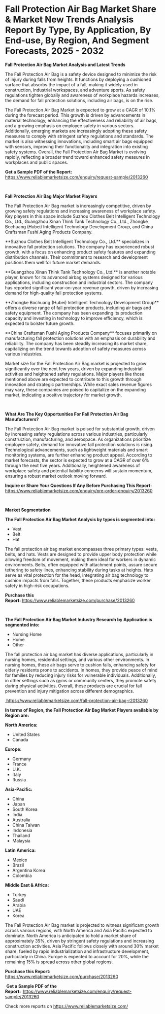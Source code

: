 <p><h1>Fall Protection Air Bag Market Share & Market New Trends Analysis Report By Type, By Application, By End-use, By Region, And Segment Forecasts, 2025 - 2032</h1></p><p><strong>Fall Protection Air Bag Market Analysis and Latest Trends</strong></p>
<p><p>The Fall Protection Air Bag is a safety device designed to minimize the risk of injury during falls from heights. It functions by deploying a cushioned surface that absorbs the impact of a fall, making it widely used in construction, industrial workspaces, and adventure sports. As safety regulations tighten globally and awareness of workplace hazards increases, the demand for fall protection solutions, including air bags, is on the rise.</p><p>The Fall Protection Air Bag Market is expected to grow at a CAGR of 10.1% during the forecast period. This growth is driven by advancements in material technology, enhancing the effectiveness and reliability of air bags, and a growing emphasis on employee safety in various sectors. Additionally, emerging markets are increasingly adopting these safety measures to comply with stringent safety regulations and standards. The market is also witnessing innovations, including smart air bags equipped with sensors, improving their functionality and integration into existing safety systems. Overall, the Fall Protection Air Bag Market is evolving rapidly, reflecting a broader trend toward enhanced safety measures in workplaces and public spaces.</p></p>
<p><strong>Get a Sample PDF of the Report:&nbsp;</strong> <a href="https://www.reliablemarketsize.com/enquiry/request-sample/2013260?utm_campaign=1872&utm_medium=2&utm_source=Github&utm_content=ia&utm_term=10022025&utm_id=fall-protection-air-bag">https://www.reliablemarketsize.com/enquiry/request-sample/2013260</a></p>
<p>&nbsp;</p>
<p><strong>Fall Protection Air Bag Major Market Players</strong></p>
<p><p>The Fall Protection Air Bag market is increasingly competitive, driven by growing safety regulations and increasing awareness of workplace safety. Key players in this space include Suzhou Clothes Belt Intelligent Technology Co., Ltd., Guangzhou Xinan Think Tank Technology Co., Ltd., Zhongke Bochuang (Hubei) Intelligent Technology Development Group, and China Craftsman Fushi Aging Products Company.</p><p>**Suzhou Clothes Belt Intelligent Technology Co., Ltd.** specializes in innovative fall protection solutions. The company has experienced robust growth, with a focus on enhancing product safety features and expanding distribution channels. Their commitment to research and development positions them well for future market demands.</p><p>**Guangzhou Xinan Think Tank Technology Co., Ltd.** is another notable player, known for its advanced airbag systems designed for various applications, including construction and industrial sectors. The company has reported significant year-on-year revenue growth, driven by increasing demand for high-quality fall protection systems.</p><p>**Zhongke Bochuang (Hubei) Intelligent Technology Development Group** offers a diverse range of fall protection products, including air bags and safety equipment. The company has been expanding its production capacity and investing in technology to improve efficiency, which is expected to bolster future growth.</p><p>**China Craftsman Fushi Aging Products Company** focuses primarily on manufacturing fall protection solutions with an emphasis on durability and reliability. The company has been steadily increasing its market share, capitalizing on the trend towards adoption of safety measures across various industries.</p><p>Market size for the Fall Protection Air Bag market is projected to grow significantly over the next few years, driven by expanding industrial activities and heightened safety regulations. Major players like those mentioned above are expected to contribute to this growth through innovation and strategic partnerships. While exact sales revenue figures may vary, these companies are poised to capitalize on the expanding market, indicating a positive trajectory for market growth.</p></p>
<p>&nbsp;</p>
<p><strong>What Are The Key Opportunities For Fall Protection Air Bag Manufacturers?</strong></p>
<p><p>The Fall Protection Air Bag market is poised for substantial growth, driven by increasing safety regulations across various industries, particularly construction, manufacturing, and aerospace. As organizations prioritize employee safety, demand for innovative fall protection solutions is rising. Technological advancements, such as lightweight materials and smart monitoring systems, are further enhancing product appeal. According to market forecasts, the sector is expected to grow at a CAGR of over 6% through the next five years. Additionally, heightened awareness of workplace safety and potential liability concerns will sustain momentum, ensuring a robust market outlook moving forward.</p></p>
<p><strong>Inquire or Share Your Questions If Any Before Purchasing This Report:</strong> <a href="https://www.reliablemarketsize.com/enquiry/pre-order-enquiry/2013260?utm_campaign=1872&utm_medium=2&utm_source=Github&utm_content=ia&utm_term=10022025&utm_id=fall-protection-air-bag">https://www.reliablemarketsize.com/enquiry/pre-order-enquiry/2013260</a></p>
<p>&nbsp;</p>
<p><strong>Market Segmentation</strong></p>
<p><strong>The Fall Protection Air Bag Market Analysis by types is segmented into:</strong></p>
<p><ul><li>Vest</li><li>Belt</li><li>Hat</li></ul></p>
<p><p>The fall protection air bag market encompasses three primary types: vests, belts, and hats. Vests are designed to provide upper body protection while allowing freedom of movement, making them ideal for workers in dynamic environments. Belts, often equipped with attachment points, assure secure tethering to safety lines, enhancing stability during tasks at heights. Hats serve as vital protection for the head, integrating air bag technology to cushion impacts from falls. Together, these products emphasize worker safety in high-risk occupations.</p></p>
<p><strong>Purchase this Report:&nbsp;</strong><a href="https://www.reliablemarketsize.com/purchase/2013260?utm_campaign=1872&utm_medium=2&utm_source=Github&utm_content=ia&utm_term=10022025&utm_id=fall-protection-air-bag">https://www.reliablemarketsize.com/purchase/2013260</a></p>
<p>&nbsp;</p>
<p><strong>The Fall Protection Air Bag Market Industry Research by Application is segmented into:</strong></p>
<p><ul><li>Nursing Home</li><li>Home</li><li>Other</li></ul></p>
<p><p>The fall protection air bag market has diverse applications, particularly in nursing homes, residential settings, and various other environments. In nursing homes, these air bags serve to cushion falls, enhancing safety for elderly residents prone to accidents. In homes, they provide peace of mind for families by reducing injury risks for vulnerable individuals. Additionally, in other settings such as gyms or community centers, they promote safety during physical activities. Overall, these products are crucial for fall prevention and injury mitigation across different demographics.</p></p>
<p><a href="https://www.reliablemarketsize.com/fall-protection-air-bag-r2013260?utm_campaign=1872&utm_medium=2&utm_source=Github&utm_content=ia&utm_term=10022025&utm_id=fall-protection-air-bag">&nbsp;https://www.reliablemarketsize.com/fall-protection-air-bag-r2013260</a></p>
<p><strong>In terms of Region, the Fall Protection Air Bag Market Players available by Region are:</strong></p>
<p>
    <p> <strong> North America: </strong>
        <ul>
            <li>United States</li>
            <li>Canada</li>
        </ul>
        </p> 
    <p> <strong> Europe: </strong>
        <ul>
            <li>Germany</li>
            <li>France</li>
            <li>U.K.</li>
            <li>Italy</li>
            <li>Russia</li>
        </ul>
        </p> 
    <p> <strong> Asia-Pacific: </strong>
        <ul>
            <li>China</li>
            <li>Japan</li>
            <li>South Korea</li>
            <li>India</li>
            <li>Australia</li>
            <li>China Taiwan</li>
            <li>Indonesia</li>
            <li>Thailand</li>
            <li>Malaysia</li>
        </ul>
        </p> 
    <p> <strong> Latin America: </strong>
        <ul>
            <li>Mexico</li>
            <li>Brazil</li>
            <li>Argentina Korea</li>
            <li>Colombia</li>
        </ul>
        </p> 
    <p> <strong> Middle East & Africa: </strong>
        <ul>
            <li>Turkey</li>
            <li>Saudi</li>
            <li>Arabia</li>
            <li>UAE</li>
            <li>Korea</li>
        </ul>
    </p>
    </p>
<p><p>The Fall Protection Air Bag market is projected to witness significant growth across various regions, with North America and Asia Pacific expected to dominate. North America is anticipated to hold a market share of approximately 35%, driven by stringent safety regulations and increasing construction activities. Asia Pacific follows closely with around 30% market share, fueled by rapid industrialization and infrastructure development, particularly in China. Europe is expected to account for 20%, while the remaining 15% is spread across other global regions.</p></p>
<p><strong>Purchase this Report: </strong><a href="https://www.reliablemarketsize.com/purchase/2013260?utm_campaign=1872&utm_medium=2&utm_source=Github&utm_content=ia&utm_term=10022025&utm_id=fall-protection-air-bag">https://www.reliablemarketsize.com/purchase/2013260</a></p>
<p>&nbsp;<strong>Get a Sample PDF of the Report:&nbsp;&nbsp;</strong><a href="https://www.reliablemarketsize.com/enquiry/request-sample/2013260?utm_campaign=1872&utm_medium=2&utm_source=Github&utm_content=ia&utm_term=10022025&utm_id=fall-protection-air-bag">https://www.reliablemarketsize.com/enquiry/request-sample/2013260</a></p>
<p><strong></strong></p>
<p>Check more reports on <a href="https://www.reliablemarketsize.com/?utm_campaign=1872&utm_medium=2&utm_source=Github&utm_content=ia&utm_term=10022025&utm_id=fall-protection-air-bag">https://www.reliablemarketsize.com/</a></p>